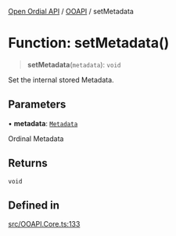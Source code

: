 [Open Ordial API](../../README.md) / [OOAPI](../README.md) / setMetadata

# Function: setMetadata()

> **setMetadata**(`metadata`): `void`

Set the internal stored Metadata.

## Parameters

• **metadata**: [`Metadata`](../namespaces/OOMD/interfaces/Metadata.md)

Ordinal Metadata

## Returns

`void`

## Defined in

[src/OOAPI.Core.ts:133](https://github.com/open-ordinal/open-ordinal-api/blob/70e118e56492403aed907a3616034144dfc18228/src/OOAPI.Core.ts#L133)
